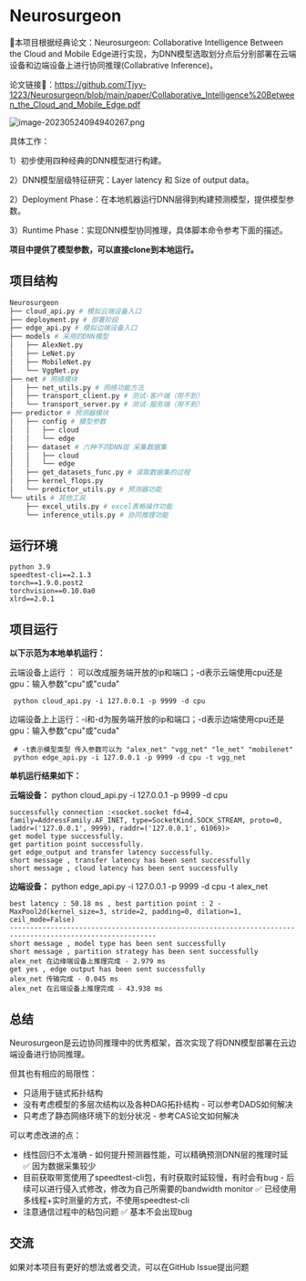 # Neurosurgeon
🥳本项目根据经典论文：Neurosurgeon: Collaborative Intelligence Between the Cloud and Mobile Edge进行实现，为DNN模型选取划分点后分别部署在云端设备和边端设备上进行协同推理(Collabrative Inference)。

论文链接🔗：https://github.com/Tjyy-1223/Neurosurgeon/blob/main/paper/Collaborative_Intelligence%20Between_the_Cloud_and_Mobile_Edge.pdf

![image-20230524094940267.png](https://github.com/Tjyy-1223/Neurosurgeon/blob/main/assets/image-20230524094940267.png?raw=true)

具体工作：

1）初步使用四种经典的DNN模型进行构建。

2）DNN模型层级特征研究：Layer latency 和 Size of output data。

2）Deployment Phase：在本地机器运行DNN层得到构建预测模型，提供模型参数。

3）Runtime Phase：实现DNN模型协同推理，具体脚本命令参考下面的描述。

**项目中提供了模型参数，可以直接clone到本地运行。**

## 项目结构

```python
Neurosurgeon
├── cloud_api.py # 模拟云端设备入口
├── deployment.py # 部署阶段
├── edge_api.py # 模拟边端设备入口
├── models # 采用的DNN模型
│   ├── AlexNet.py
│   ├── LeNet.py
│   ├── MobileNet.py
│   └── VggNet.py
├── net # 网络模块
│   ├── net_utils.py # 网络功能方法
│   ├── transport_client.py # 测试-客户端（用不到）
│   └── transport_server.py # 测试-服务端（用不到）
├── predictor # 预测器模块
│   ├── config # 模型参数
│   │   ├── cloud
│   │   └── edge
│   ├── dataset # 六种不同DNN层 采集数据集
│   │   ├── cloud
│   │   └── edge
│   ├── get_datasets_func.py # 读取数据集的过程
│   ├── kernel_flops.py 
│   └── predictor_utils.py # 预测器功能
└── utils # 其他工具
    ├── excel_utils.py # excel表格操作功能
    └── inference_utils.py # 协同推理功能

```

## 运行环境

```
python 3.9
speedtest-cli==2.1.3
torch==1.9.0.post2
torchvision==0.10.0a0
xlrd==2.0.1
```

## 项目运行

**以下示范为本地单机运行：**

云端设备上运行 ： 可以改成服务端开放的ip和端口；-d表示云端使用cpu还是gpu：输入参数"cpu"或"cuda"

```
 python cloud_api.py -i 127.0.0.1 -p 9999 -d cpu
```

边端设备上上运行：-i和-d为服务端开放的ip和端口；-d表示边端使用cpu还是gpu：输入参数"cpu"或"cuda"

```
 # -t表示模型类型 传入参数可以为 "alex_net" "vgg_net" "le_net" "mobilenet"
 python edge_api.py -i 127.0.0.1 -p 9999 -d cpu -t vgg_net
```

**单机运行结果如下：**

**云端设备：** python cloud_api.py -i 127.0.0.1 -p 9999 -d cpu

```
successfully connection :<socket.socket fd=4, family=AddressFamily.AF_INET, type=SocketKind.SOCK_STREAM, proto=0, laddr=('127.0.0.1', 9999), raddr=('127.0.0.1', 61069)>
get model type successfully.
get partition point successfully.
get edge_output and transfer latency successfully.
short message , transfer latency has been sent successfully
short message , cloud latency has been sent successfully
```

**边端设备：** python edge_api.py -i 127.0.0.1 -p 9999 -d cpu -t alex_net

```
best latency : 50.18 ms , best partition point : 2 - MaxPool2d(kernel_size=3, stride=2, padding=0, dilation=1, ceil_mode=False)
----------------------------------------------------------------------------------------------------------
short message , model type has been sent successfully
short message , partition strategy has been sent successfully
alex_net 在边缘端设备上推理完成 - 2.979 ms
get yes , edge output has been sent successfully
alex_net 传输完成 - 0.045 ms
alex_net 在云端设备上推理完成 - 43.938 ms
```



## 总结

Neurosurgeon是云边协同推理中的优秀框架，首次实现了将DNN模型部署在云边端设备进行协同推理。

但其也有相应的局限性：

+ 只适用于链式拓扑结构
+ 没有考虑模型的多层次结构以及各种DAG拓扑结构 - 可以参考DADS如何解决
+ 只考虑了静态网络环境下的划分状况 - 参考CAS论文如何解决

可以考虑改进的点：

+  线性回归不太准确 - 如何提升预测器性能，可以精确预测DNN层的推理时延 ✅ 因为数据采集较少
+ 目前获取带宽使用了speedtest-cli包，有时获取时延较慢，有时会有bug - 后续可以进行侵入式修改，修改为自己所需要的bandwidth monitor ✅ 已经使用多线程+实时测量的方式，不使用speedtest-cli
+ 注意通信过程中的粘包问题 ✅ 基本不会出现bug

## 交流

如果对本项目有更好的想法或者交流，可以在GitHub Issue提出问题
